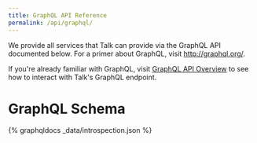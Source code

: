 ```yaml
---
title: GraphQL API Reference
permalink: /api/graphql/
---
```


We provide all services that Talk can provide via the GraphQL API documented
below. For a primer about GraphQL, visit http://graphql.org/.

If you're already familiar with GraphQL, visit
[GraphQL API Overview](/talk/api/overview/) to see how to
interact with Talk's GraphQL endpoint.

# GraphQL Schema

{% graphqldocs _data/introspection.json %}